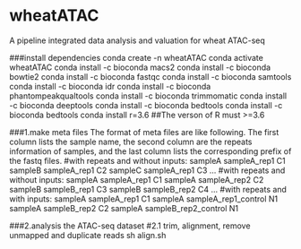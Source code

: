 # wheatATAC
A pipeline integrated  data analysis and valuation for wheat ATAC-seq

###install dependencies
conda create -n wheatATAC
conda activate wheatATAC
conda install -c bioconda macs2 
conda install -c bioconda bowtie2
conda install -c bioconda fastqc
conda install -c bioconda samtools
conda install -c bioconda idr
conda install -c bioconda phantompeakqualtools
conda install -c bioconda trimmomatic
conda install -c bioconda deeptools
conda install -c bioconda bedtools
conda install -c bioconda bedtools
conda install r=3.6  ##The verson of R must >=3.6

###1.make meta files
The format of meta files are like following. The first column lists the sample name, the second column are the repeats information of samples, and the last column lists the corresponding prefix of the fastq files.
#with repeats and without inputs:
sampleA	sampleA_rep1	C1
sampleB	sampleA_rep1	C2
sampleC	sampleA_rep1	C3
...
#with repeats and without inputs:
sampleA	sampleA_rep1	C1
sampleA	sampleA_rep2	C2
sampleB	sampleB_rep1	C3
sampleB	sampleB_rep2	C4
...
#with repeats and with inputs:
sampleA	sampleA_rep1	C1
sampleA	sampleA_rep1_control	N1
sampleA	sampleB_rep2	C2
sampleA	sampleB_rep2_control	N1

###2.analysis the ATAC-seq dataset
#2.1 trim, alignment, remove unmapped and duplicate reads
sh align.sh









